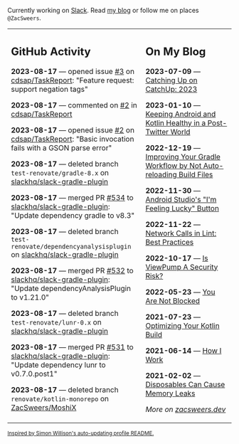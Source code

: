 Currently working on [Slack](https://slack.com/). Read [my blog](https://zacsweers.dev/) or follow me on places `@ZacSweers`.

<table><tr><td valign="top" width="60%">

## GitHub Activity
<!-- githubActivity starts -->
**2023-08-17** — opened issue [#3](https://github.com/cdsap/TaskReport/issues/3) on [cdsap/TaskReport](https://github.com/cdsap/TaskReport): "Feature request: support negation tags"

**2023-08-17** — commented on [#2](https://github.com/cdsap/TaskReport/issues/2#issuecomment-1683256526) in [cdsap/TaskReport](https://github.com/cdsap/TaskReport)

**2023-08-17** — opened issue [#2](https://github.com/cdsap/TaskReport/issues/2) on [cdsap/TaskReport](https://github.com/cdsap/TaskReport): "Basic invocation fails with a GSON parse error"

**2023-08-17** — deleted branch `test-renovate/gradle-8.x` on [slackhq/slack-gradle-plugin](https://github.com/slackhq/slack-gradle-plugin)

**2023-08-17** — merged PR [#534](https://github.com/slackhq/slack-gradle-plugin/pull/534) to [slackhq/slack-gradle-plugin](https://github.com/slackhq/slack-gradle-plugin): "Update dependency gradle to v8.3"

**2023-08-17** — deleted branch `test-renovate/dependencyanalysisplugin` on [slackhq/slack-gradle-plugin](https://github.com/slackhq/slack-gradle-plugin)

**2023-08-17** — merged PR [#532](https://github.com/slackhq/slack-gradle-plugin/pull/532) to [slackhq/slack-gradle-plugin](https://github.com/slackhq/slack-gradle-plugin): "Update dependencyAnalysisPlugin to v1.21.0"

**2023-08-17** — deleted branch `test-renovate/lunr-0.x` on [slackhq/slack-gradle-plugin](https://github.com/slackhq/slack-gradle-plugin)

**2023-08-17** — merged PR [#531](https://github.com/slackhq/slack-gradle-plugin/pull/531) to [slackhq/slack-gradle-plugin](https://github.com/slackhq/slack-gradle-plugin): "Update dependency lunr to v0.7.0.post1"

**2023-08-17** — deleted branch `renovate/kotlin-monorepo` on [ZacSweers/MoshiX](https://github.com/ZacSweers/MoshiX)
<!-- githubActivity ends -->
</td><td valign="top" width="40%">

## On My Blog
<!-- blog starts -->
**2023-07-09** — [Catching Up on CatchUp: 2023](https://www.zacsweers.dev/catching-up-on-catchup-2023/)

**2023-01-10** — [Keeping Android and Kotlin Healthy in a Post-Twitter World](https://www.zacsweers.dev/keeping-android-healthy/)

**2022-12-19** — [Improving Your Gradle Workflow by Not Auto-reloading Build Files](https://www.zacsweers.dev/improving-your-workflow-by-not-auto-reloading-build-files/)

**2022-11-30** — [Android Studio's "I'm Feeling Lucky" Button](https://www.zacsweers.dev/android-studios-im-feeling-lucky-button/)

**2022-11-22** — [Network Calls in Lint: Best Practices](https://www.zacsweers.dev/network-calls-in-lint-best-practices/)

**2022-10-17** — [Is ViewPump A Security Risk?](https://www.zacsweers.dev/is-viewpump-a-security-risk/)

**2022-05-23** — [You Are Not Blocked](https://www.zacsweers.dev/you-are-not-blocked/)

**2021-07-23** — [Optimizing Your Kotlin Build](https://www.zacsweers.dev/optimizing-your-kotlin-build/)

**2021-06-14** — [How I Work](https://www.zacsweers.dev/how-i-work/)

**2021-02-02** — [Disposables Can Cause Memory Leaks](https://www.zacsweers.dev/disposables-can-cause-memory-leaks/)
<!-- blog ends -->
_More on [zacsweers.dev](https://zacsweers.dev/)_
</td></tr></table>

<sub><a href="https://simonwillison.net/2020/Jul/10/self-updating-profile-readme/">Inspired by Simon Willison's auto-updating profile README.</a></sub>